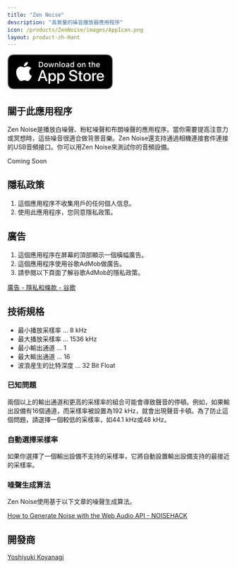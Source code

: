 ```yaml
---
title: "Zen Noise"
description: "高質量的噪音播放器應用程序"
icon: /products/ZenNoise/images/AppIcon.png
layout: product-zh-Hant
---
```


[![Download on the AppStore](/images/appstore_us.svg)]()

## 關于此應用程序

Zen Noise是播放白噪聲、粉紅噪聲和布朗噪聲的應用程序。當你需要提高注意力或冥想時，這些噪音很適合做背景音樂。Zen Noise還支持通過相機連接套件連接的USB音頻接口。你可以用Zen Noise來測試你的音頻設備。

Coming Soon

## 隱私政策

1. 這個應用程序不收集用戶的任何個人信息。
2. 使用此應用程序，您同意隱私政策。

## 廣告

1. 這個應用程序在屏幕的頂部顯示一個橫幅廣告。
2. 這個應用程序使用谷歌AdMob做廣告。
3. 請參閱以下頁面了解谷歌AdMob的隱私政策。

[廣告 - 隱私和條款 - 谷歌](https://policies.google.com/technologies/ads?hl=zh-Hant)

## 技術規格

- 最小播放采樣率 ... 8 kHz
- 最大播放采樣率 ... 1536 kHz
- 最小輸出通道 ... 1
- 最大輸出通道 ... 16
- 波浪産生的比特深度 ... 32 Bit Float

### 已知問題


兩個以上的輸出通道和更高的采樣率的組合可能會導致聲音的停頓。例如，如果輸出設備有16個通道，而采樣率被設置為192 kHz，就會出現聲音卡頓。為了防止這個問題，請選擇一個較低的采樣率，如44.1 kHz或48 kHz。

### 自動選擇采樣率


如果你選擇了一個輸出設備不支持的采樣率，它將自動設置輸出設備支持的最接近的采樣率。

### 噪聲生成算法


Zen Noise使用基于以下文章的噪聲生成算法。

[How to Generate Noise with the Web Audio API - NOISEHACK](https://noisehack.com/generate-noise-web-audio-api/)

## 開發商

[Yoshiyuki Koyanagi](https://moutend.github.io/)
